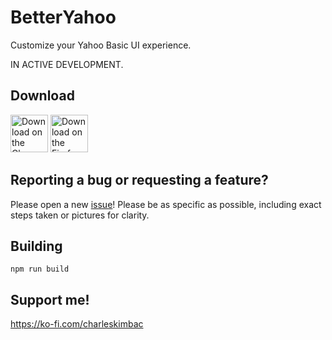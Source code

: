 # BetterYahoo
Customize your Yahoo Basic UI experience.

IN ACTIVE DEVELOPMENT.

## Download
<a href="https://chromewebstore.google.com/detail/betteryahoo/eoaifcdijjicofbnifcmcmdjicbmofmp"><img alt="Download on the Chrome Web Store" src="https://developer.chrome.com/static/docs/webstore/branding/image/HRs9MPufa1J1h5glNhut.png" height=60px></img></a>
<a href="https://addons.mozilla.org/en-US/firefox/addon/betteryahoo/"><img alt="Download on the Firefox Addon Store" src="https://extensionworkshop.com/assets/img/documentation/publish/get-the-addon-178x60px.dad84b42.png" height=60px></img></a>

## Reporting a bug or requesting a feature?
Please open a new [issue](https://github.com/charleskimbac/BetterYahoo/issues)! Please be as specific as possible, including exact steps taken or pictures for clarity.

## Building
`npm run build`

## Support me!
https://ko-fi.com/charleskimbac